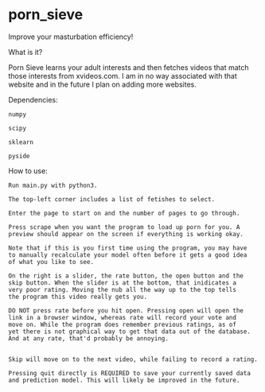 # porn_sieve
Improve your masturbation efficiency!

What is it?

Porn Sieve learns your adult interests and then fetches videos
that match those interests from xvideos.com. I am in no way
associated with that website and in the future I plan on adding
more websites.


Dependencies:

    numpy

    scipy

    sklearn

    pyside

How to use:

    Run main.py with python3.

    The top-left corner includes a list of fetishes to select.

    Enter the page to start on and the number of pages to go through.
    
    Press scrape when you want the program to load up porn for you. A
    preview should appear on the screen if everything is working okay.

    Note that if this is you first time using the program, you may have
    to manually recalculate your model often before it gets a good idea
    of what you like to see.

    On the right is a slider, the rate button, the open button and the
    skip button. When the slider is at the bottom, that inidicates a
    very poor rating. Moving the nub all the way up to the top tells
    the program this video really gets you.

    DO NOT press rate before you hit open. Pressing open will open the
    link in a browser window, whereas rate will record your vote and
    move on. While the program does remember previous ratings, as of
    yet there is not graphical way to get that data out of the database.
    And at any rate, that'd probably be annoying.


    Skip will move on to the next video, while failing to record a rating.

    Pressing quit directly is REQUIRED to save your currently saved data
    and prediction model. This will likely be improved in the future.
